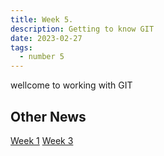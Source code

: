 ```yaml
---
title: Week 5.
description: Getting to know GIT
date: 2023-02-27
tags:
  - number 5
---
```

wellcome to working with GIT

## Other News

<a href="/blog/firstpost/">Week 1</a>
<a href="/blog/thirdpost/">Week 3</a>